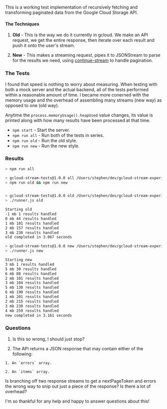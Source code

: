 This is a working test implementation of recursively fetching and transforming paginated data from the Google Cloud Storage API.

#### The Techniques

  1. **Old** - This is the way we do it currently in gcloud. We make an API request, we get the entire response, then iterate over each result and push it onto the user's stream.

  2. **New** - This makes a streaming request, pipes it to JSONStream to parse for the results we need, using [continue-stream](http://gitnpm.com/continue-stream) to handle pagination.

### The Tests

I found that speed is nothing to worry about measuring. When testing with both a mock server and the actual backend, all of the tests performed within a reasonable amount of time. I became more conerned with the memory usage and the overhead of assembling many streams (new way) as opposed to one (old way).

Anytime the `process.memoryUsage().heapUsed` value changes, its value is printed along with how many results have been processed at that time.

  - `npm start` - Start the server.
  - `npm run all` - Run both of the tests in series.
  - `npm run old` - Run the old style.
  - `npm run new` - Run the new style.

### Results
```sh
> npm run all

> gcloud-stream-tests@1.0.0 all /Users/stephen/dev/gcloud-stream-experiment
> npm run old && npm run new


> gcloud-stream-tests@1.0.0 old /Users/stephen/dev/gcloud-stream-experiment
> ./runner.js old

Starting old
-1 mb 1 results handled
0 mb 44 results handled
1 mb 101 results handled
2 mb 157 results handled
3 mb 230 results handled
old completed in 3.067 seconds

> gcloud-stream-tests@1.0.0 new /Users/stephen/dev/gcloud-stream-experiment
> ./runner.js new

Starting new
3 mb 1 results handled
5 mb 30 results handled
6 mb 88 results handled
2 mb 101 results handled
3 mb 104 results handled
5 mb 130 results handled
6 mb 190 results handled
1 mb 201 results handled
2 mb 215 results handled
3 mb 230 results handled
4 mb 259 results handled
new completed in 3.161 seconds
```

### Questions

  1. Is this so wrong, I should just stop?

  2. The API returns a JSON response that may contain either of the following:

    1. An `errors` array.

    2. An `items` array.

  Is branching off two response streams to get a nextPageToken and errors the wrong way to snip out just a piece of the response? Is there a lot of overhead?

I'm so thankful for any help and happy to answer questions about this!
